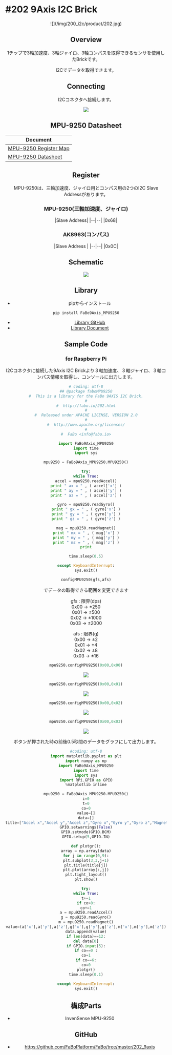 # #202 9Axis I2C Brick

<center>![](/img/200_i2c/product/202.jpg)
<!--COLORME-->

## Overview
1チップで3軸加速度、3軸ジャイロ、3軸コンパスを取得できるセンサを使用したBrickです。

I2Cでデータを取得できます。

## Connecting
I2Cコネクタへ接続します。

![](/img/200_i2c/connect/202_9axis_connect.jpg)

## MPU-9250 Datasheet
| Document |
| -- |
| [MPU-9250 Register Map](http://43zrtwysvxb2gf29r5o0athu.wpengine.netdna-cdn.com/wp-content/uploads/2015/02/MPU-9250-Register-Map.pdf) |
| [MPU-9250 Datasheet](http://43zrtwysvxb2gf29r5o0athu.wpengine.netdna-cdn.com/wp-content/uploads/2015/02/MPU-9250-Datasheet.pdf) |

## Register
MPU-9250は、三軸加速度、ジャイロ用とコンパス用の2つのI2C Slave Addressがあります。

### MPU-9250(三軸加速度、ジャイロ)
|Slave Address|
|--|--|
|0x68|

### AK8963(コンパス)
|Slave Address |
|--|--|
|0x0C|

## Schematic
![](/img/200_i2c/schematic/202_9axis.png)

## Library

- pipからインストール
```
pip install FaBo9Axis_MPU9250
```
- [Library GitHub](https://github.com/FaBoPlatform/FaBo9AXIS-MPU9250-Python)
- [Library Document](http://fabo.io/doxygen/FaBo9AXIS-MPU9250-Python/)

## Sample Code


### for Raspberry Pi
I2Cコネクタに接続した9Axis I2C Brickより３軸加速度、３軸ジャイロ、３軸コンパス情報を取得し、コンソールに出力します。

```python
# coding: utf-8
## @package faboMPU9250
#  This is a library for the FaBo 9AXIS I2C Brick.
#
#  http://fabo.io/202.html
#
#  Released under APACHE LICENSE, VERSION 2.0
#
#  http://www.apache.org/licenses/
#
#  FaBo <info@fabo.io>

import FaBo9Axis_MPU9250
import time
import sys

mpu9250 = FaBo9Axis_MPU9250.MPU9250()

try:
while True:
accel = mpu9250.readAccel()
print " ax = " , ( accel['x'] )
print " ay = " , ( accel['y'] )
print " az = " , ( accel['z'] )

gyro = mpu9250.readGyro()
print " gx = " , ( gyro['x'] )
print " gy = " , ( gyro['y'] )
print " gz = " , ( gyro['z'] )

mag = mpu9250.readMagnet()
print " mx = " , ( mag['x'] )
print " my = " , ( mag['y'] )
print " mz = " , ( mag['z'] )
print

time.sleep(0.5)

except KeyboardInterrupt:
sys.exit()
```

```python
configMPU9250(gfs,afs)
```  
でデータの取得できる範囲を変更できます  

gfs   : 限界(dps)  
0x00 -> ±250  
0x01 -> ±500  
0x02 -> ±1000  
0x03 -> ±2000  

afs   : 限界(g)  
0x00 -> ±2    
0x01 -> ±4  
0x02 -> ±8  
0x03 -> ±16  


```python
mpu9250.configMPU9250(0x00,0x00)
```
![](/img/200_i2c/graph/AFS2.png)
```python
mpu9250.configMPU9250(0x00,0x01)
```
![](/img/200_i2c/graph/AFS4.png)
```python
mpu9250.configMPU9250(0x00,0x02)
```
![](/img/200_i2c/graph/AFS8.png)
```python
mpu9250.configMPU9250(0x00,0x03)
```
![](/img/200_i2c/graph/AFS16.png)

ボタンが押された時の前後0.5秒間のデータをグラフにして出力します。
```python
#coding: utf-8
import matplotlib.pyplot as plt
import numpy as np
import FaBo9Axis_MPU9250
import time
import sys
import RPi.GPIO as GPIO
%matplotlib inline

mpu9250 = FaBo9Axis_MPU9250.MPU9250()
i=0
t=0
co=0
value=[]
data=[]
title=["Accel x","Accel y","Accel z","Gyro x","Gyro y","Gyro z","Magnet x","Magnet y","Magnet z"]
GPIO.setwarnings(False)
GPIO.setmode(GPIO.BCM)
GPIO.setup(5,GPIO.IN)

def plotgr():
array = np.array(data)
for j in range(0,9):
plt.subplot(3,3,j+1)
plt.title(title[j])
plt.plot(array[:,j])
plt.tight_layout()
plt.show()

try:
while True:
t+=1
if co>0:
co+=1
a = mpu9250.readAccel()
g = mpu9250.readGyro()
m = mpu9250.readMagnet()
value=(a['x'],a['y'],a['z'],g['x'],g['y'],g['z'],m['x'],m['y'],m['z'])
data.append(value)
if len(data)==12:
del data[0]
if GPIO.input(5):
if co==0 :
co=1
if co==6:
co=0
plotgr()
time.sleep(0.1)

except KeyboardInterrupt:
sys.exit()

```

## 構成Parts
- InvenSense MPU-9250

## GitHub
- https://github.com/FaBoPlatform/FaBo/tree/master/202_9axis
